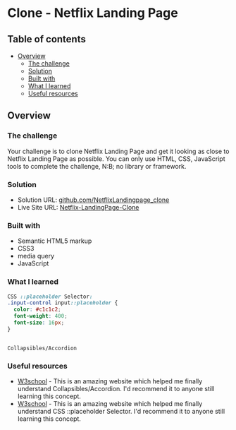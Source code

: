 # Clone - Netflix Landing Page

## Table of contents

- [Overview](#overview)
  - [The challenge](#the-challenge)
  - [Solution](#Solution)
  - [Built with](#built-with)
  - [What I learned](#what-i-learned)
  - [Useful resources](#useful-resources)

## Overview

### The challenge

Your challenge is to clone Netflix Landing Page and get it looking as close to Netflix Landing Page as possible. You can only use HTML, CSS, JavaScript tools to complete the challenge, N:B; no library or framework.

### Solution

- Solution URL: [github.com/NetflixLandingpage_clone](https://github.com/oge-dev/NetflixLandingpage_clone)
- Live Site URL: [Netflix-LandingPage-Clone](https://netflixlandingpage-clone.vercel.app/)

### Built with

- Semantic HTML5 markup
- CSS3
- media query
- JavaScript

### What I learned

```css
CSS ::placeholder Selector: 
.input-control input::placeholder {
  color: #c1c1c2;
  font-weight: 400;
  font-size: 16px;
}
```

```

Collapsibles/Accordion

```

### Useful resources

- [W3school](https://www.w3schools.com/howto/howto_js_accordion.asp) - This is an amazing website which helped me finally understand Collapsibles/Accordion. I'd recommend it to anyone still learning this concept.
- [W3school](https://www.w3schools.com/cssref/sel_placeholder.php) - This is an amazing website which helped me finally understand CSS ::placeholder Selector. I'd recommend it to anyone still learning this concept.
